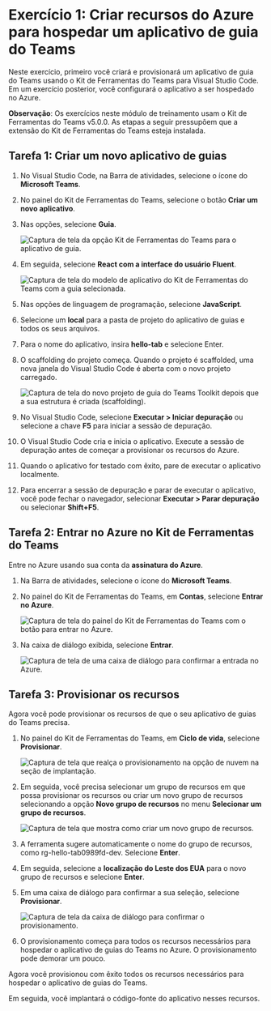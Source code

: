 # Exercício 1: Criar recursos do Azure para hospedar um aplicativo de guia do Teams

Neste exercício, primeiro você criará e provisionará um aplicativo de guia do Teams usando o Kit de Ferramentas do Teams para Visual Studio Code. Em um exercício posterior, você configurará o aplicativo a ser hospedado no Azure.

**Observação**:  Os exercícios neste módulo de treinamento usam o Kit de Ferramentas do Teams v5.0.0. As etapas a seguir pressupõem que a extensão do Kit de Ferramentas do Teams esteja instalada.

## Tarefa 1: Criar um novo aplicativo de guias

1. No Visual Studio Code, na Barra de atividades, selecione o ícone do **Microsoft Teams**.

1. No painel do Kit de Ferramentas do Teams, selecione o botão **Criar um novo aplicativo**.

1. Nas opções, selecione **Guia**.

    ![Captura de tela da opção Kit de Ferramentas do Teams para o aplicativo de guia.](../../media/create-teams-tab-app.png)

1. Em seguida, selecione **React com a interface do usuário Fluent**.

    ![Captura de tela do modelo de aplicativo do Kit de Ferramentas do Teams com a guia selecionada.](../../media/create-teams-tab-react.png)

1. Nas opções de linguagem de programação, selecione **JavaScript**.

1. Selecione um **local** para a pasta de projeto do aplicativo de guias e todos os seus arquivos.

1. Para o nome do aplicativo, insira **hello-tab** e selecione Enter.

1. O scaffolding do projeto começa. Quando o projeto é scaffolded, uma nova janela do Visual Studio Code é aberta com o novo projeto carregado.

    ![Captura de tela do novo projeto de guia do Teams Toolkit depois que a sua estrutura é criada (scaffolding).](../../media/new-tab-project.png)

1. No Visual Studio Code, selecione **Executar > Iniciar depuração** ou selecione a chave **F5** para iniciar a sessão de depuração.

1. O Visual Studio Code cria e inicia o aplicativo. Execute a sessão de depuração antes de começar a provisionar os recursos do Azure.

1. Quando o aplicativo for testado com êxito, pare de executar o aplicativo localmente.

1. Para encerrar a sessão de depuração e parar de executar o aplicativo, você pode fechar o navegador, selecionar **Executar > Parar depuração** ou selecionar **Shift+F5**.

## Tarefa 2: Entrar no Azure no Kit de Ferramentas do Teams

Entre no Azure usando sua conta da **assinatura do Azure**.

1. Na Barra de atividades, selecione o ícone do **Microsoft Teams**.

1. No painel do Kit de Ferramentas do Teams, em **Contas**, selecione **Entrar no Azure**.

    ![Captura de tela do painel do Kit de Ferramentas do Teams com o botão para entrar no Azure.](../../media/sign-into-azure.png)

1. Na caixa de diálogo exibida, selecione **Entrar**.

    ![Captura de tela de uma caixa de diálogo para confirmar a entrada no Azure.](../../media/sign-into-azure-alert.png)

## Tarefa 3: Provisionar os recursos

Agora você pode provisionar os recursos de que o seu aplicativo de guias do Teams precisa.

1. No painel do Kit de Ferramentas do Teams, em **Ciclo de vida**, selecione **Provisionar**.

    ![Captura de tela que realça o provisionamento na opção de nuvem na seção de implantação.](../../media/provision-start.png)

1. Em seguida, você precisa selecionar um grupo de recursos em que possa provisionar os recursos ou criar um novo grupo de recursos selecionando a opção **Novo grupo de recursos** no menu **Selecionar um grupo de recursos**.

    ![Captura de tela que mostra como criar um novo grupo de recursos.](../../media/resource-group.png)

1. A ferramenta sugere automaticamente o nome do grupo de recursos, como rg-hello-tab0989fd-dev. Selecione **Enter**.

1. Em seguida, selecione a **localização do Leste dos EUA** para o novo grupo de recursos e selecione **Enter**.

1. Em uma caixa de diálogo para confirmar a sua seleção, selecione **Provisionar**.

    ![Captura de tela da caixa de diálogo para confirmar o provisionamento.](../../media/provision-confirm.png)

1. O provisionamento começa para todos os recursos necessários para hospedar o aplicativo de guias do Teams no Azure. O provisionamento pode demorar um pouco.

Agora você provisionou com êxito todos os recursos necessários para hospedar o aplicativo de guias do Teams.

Em seguida, você implantará o código-fonte do aplicativo nesses recursos.
